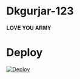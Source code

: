 # Dkgurjar-123
𝐋𝐎𝐕𝐄  𝐘𝐎𝐔 𝐀𝐑𝐌𝐘
# Deploy

[![Deploy](https://www.herokucdn.com/deploy/button.svg)](https://heroku.com/deploy)
